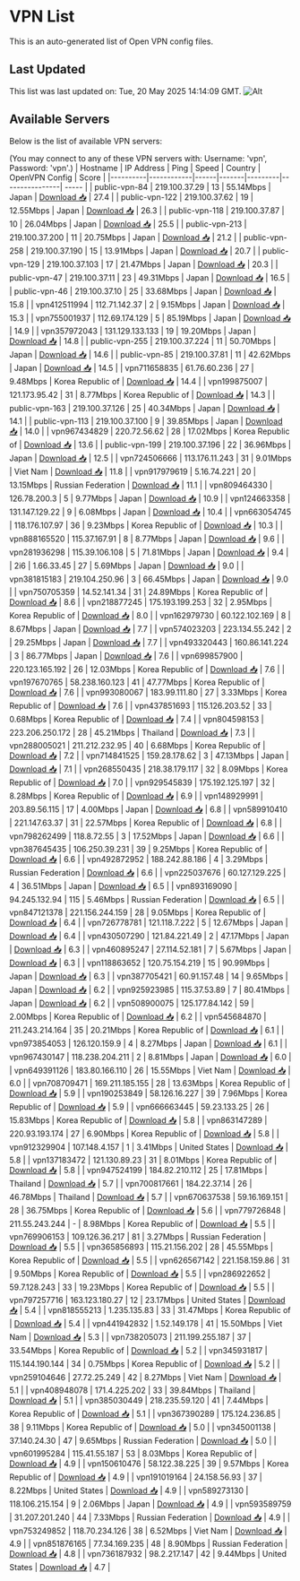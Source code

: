 # VPN List

This is an auto-generated list of Open VPN config files.

## Last Updated

This list was last updated on: Tue, 20 May 2025 14:14:09 GMT.
![Alt](https://repobeats.axiom.co/api/embed/186b98318ef1479477931607c1ad7d823f12451f.svg "Repobeats analytics image")

## Available Servers

Below is the list of available VPN servers:

(You may connect to any of these VPN servers with: Username: 'vpn', Password: 'vpn'.)
| Hostname | IP Address | Ping | Speed | Country | OpenVPN Config | Score |
|----------|------------|------|-------|---------|----------------| ----- |
| public-vpn-84 | 219.100.37.29 | 13 | 55.14Mbps | Japan | [Download 📥](./configs/server_0_JP.ovpn) | 27.4 |
| public-vpn-122 | 219.100.37.62 | 19 | 12.55Mbps | Japan | [Download 📥](./configs/server_1_JP.ovpn) | 26.3 |
| public-vpn-118 | 219.100.37.87 | 10 | 26.04Mbps | Japan | [Download 📥](./configs/server_2_JP.ovpn) | 25.5 |
| public-vpn-213 | 219.100.37.200 | 11 | 20.75Mbps | Japan | [Download 📥](./configs/server_3_JP.ovpn) | 21.2 |
| public-vpn-258 | 219.100.37.190 | 15 | 13.91Mbps | Japan | [Download 📥](./configs/server_4_JP.ovpn) | 20.7 |
| public-vpn-129 | 219.100.37.103 | 17 | 21.47Mbps | Japan | [Download 📥](./configs/server_5_JP.ovpn) | 20.3 |
| public-vpn-47 | 219.100.37.11 | 23 | 49.31Mbps | Japan | [Download 📥](./configs/server_6_JP.ovpn) | 16.5 |
| public-vpn-46 | 219.100.37.10 | 25 | 33.68Mbps | Japan | [Download 📥](./configs/server_7_JP.ovpn) | 15.8 |
| vpn412511994 | 112.71.142.37 | 2 | 9.15Mbps | Japan | [Download 📥](./configs/server_8_JP.ovpn) | 15.3 |
| vpn755001937 | 112.69.174.129 | 5 | 85.19Mbps | Japan | [Download 📥](./configs/server_9_JP.ovpn) | 14.9 |
| vpn357972043 | 131.129.133.133 | 19 | 19.20Mbps | Japan | [Download 📥](./configs/server_10_JP.ovpn) | 14.8 |
| public-vpn-255 | 219.100.37.224 | 11 | 50.70Mbps | Japan | [Download 📥](./configs/server_11_JP.ovpn) | 14.6 |
| public-vpn-85 | 219.100.37.81 | 11 | 42.62Mbps | Japan | [Download 📥](./configs/server_12_JP.ovpn) | 14.5 |
| vpn711658835 | 61.76.60.236 | 27 | 9.48Mbps | Korea Republic of | [Download 📥](./configs/server_13_KR.ovpn) | 14.4 |
| vpn199875007 | 121.173.95.42 | 31 | 8.77Mbps | Korea Republic of | [Download 📥](./configs/server_14_KR.ovpn) | 14.3 |
| public-vpn-163 | 219.100.37.126 | 25 | 40.34Mbps | Japan | [Download 📥](./configs/server_15_JP.ovpn) | 14.1 |
| public-vpn-113 | 219.100.37.100 | 9 | 39.85Mbps | Japan | [Download 📥](./configs/server_16_JP.ovpn) | 14.0 |
| vpn967434829 | 220.72.56.62 | 28 | 17.02Mbps | Korea Republic of | [Download 📥](./configs/server_17_KR.ovpn) | 13.6 |
| public-vpn-199 | 219.100.37.196 | 22 | 36.96Mbps | Japan | [Download 📥](./configs/server_18_JP.ovpn) | 12.5 |
| vpn724506666 | 113.176.11.243 | 31 | 9.01Mbps | Viet Nam | [Download 📥](./configs/server_19_VN.ovpn) | 11.8 |
| vpn917979619 | 5.16.74.221 | 20 | 13.15Mbps | Russian Federation | [Download 📥](./configs/server_20_RU.ovpn) | 11.1 |
| vpn809464330 | 126.78.200.3 | 5 | 9.77Mbps | Japan | [Download 📥](./configs/server_21_JP.ovpn) | 10.9 |
| vpn124663358 | 131.147.129.22 | 9 | 6.08Mbps | Japan | [Download 📥](./configs/server_22_JP.ovpn) | 10.4 |
| vpn663054745 | 118.176.107.97 | 36 | 9.23Mbps | Korea Republic of | [Download 📥](./configs/server_23_KR.ovpn) | 10.3 |
| vpn888165520 | 115.37.167.91 | 8 | 8.77Mbps | Japan | [Download 📥](./configs/server_24_JP.ovpn) | 9.6 |
| vpn281936298 | 115.39.106.108 | 5 | 71.81Mbps | Japan | [Download 📥](./configs/server_25_JP.ovpn) | 9.4 |
| 2i6 | 1.66.33.45 | 27 | 5.69Mbps | Japan | [Download 📥](./configs/server_26_JP.ovpn) | 9.0 |
| vpn381815183 | 219.104.250.96 | 3 | 66.45Mbps | Japan | [Download 📥](./configs/server_27_JP.ovpn) | 9.0 |
| vpn750705359 | 14.52.141.34 | 31 | 24.89Mbps | Korea Republic of | [Download 📥](./configs/server_28_KR.ovpn) | 8.6 |
| vpn218877245 | 175.193.199.253 | 32 | 2.95Mbps | Korea Republic of | [Download 📥](./configs/server_29_KR.ovpn) | 8.0 |
| vpn162979730 | 60.122.102.169 | 8 | 8.67Mbps | Japan | [Download 📥](./configs/server_30_JP.ovpn) | 7.7 |
| vpn574023203 | 223.134.55.242 | 2 | 29.25Mbps | Japan | [Download 📥](./configs/server_31_JP.ovpn) | 7.7 |
| vpn493320443 | 160.86.141.224 | 3 | 86.77Mbps | Japan | [Download 📥](./configs/server_32_JP.ovpn) | 7.6 |
| vpn699857900 | 220.123.165.192 | 26 | 12.03Mbps | Korea Republic of | [Download 📥](./configs/server_33_KR.ovpn) | 7.6 |
| vpn197670765 | 58.238.160.123 | 41 | 47.77Mbps | Korea Republic of | [Download 📥](./configs/server_34_KR.ovpn) | 7.6 |
| vpn993080067 | 183.99.111.80 | 27 | 3.33Mbps | Korea Republic of | [Download 📥](./configs/server_35_KR.ovpn) | 7.6 |
| vpn437851693 | 115.126.203.52 | 33 | 0.68Mbps | Korea Republic of | [Download 📥](./configs/server_36_KR.ovpn) | 7.4 |
| vpn804598153 | 223.206.250.172 | 28 | 45.21Mbps | Thailand | [Download 📥](./configs/server_37_TH.ovpn) | 7.3 |
| vpn288005021 | 211.212.232.95 | 40 | 6.68Mbps | Korea Republic of | [Download 📥](./configs/server_38_KR.ovpn) | 7.2 |
| vpn714841525 | 159.28.178.62 | 3 | 47.13Mbps | Japan | [Download 📥](./configs/server_39_JP.ovpn) | 7.1 |
| vpn268550435 | 218.38.179.117 | 32 | 8.09Mbps | Korea Republic of | [Download 📥](./configs/server_40_KR.ovpn) | 7.0 |
| vpn929545839 | 175.192.125.197 | 32 | 8.28Mbps | Korea Republic of | [Download 📥](./configs/server_41_KR.ovpn) | 6.9 |
| vpn148929991 | 203.89.56.115 | 17 | 4.00Mbps | Japan | [Download 📥](./configs/server_42_JP.ovpn) | 6.8 |
| vpn589910410 | 221.147.63.37 | 31 | 22.57Mbps | Korea Republic of | [Download 📥](./configs/server_43_KR.ovpn) | 6.8 |
| vpn798262499 | 118.8.72.55 | 3 | 17.52Mbps | Japan | [Download 📥](./configs/server_44_JP.ovpn) | 6.6 |
| vpn387645435 | 106.250.39.231 | 39 | 9.25Mbps | Korea Republic of | [Download 📥](./configs/server_45_KR.ovpn) | 6.6 |
| vpn492872952 | 188.242.88.186 | 4 | 3.29Mbps | Russian Federation | [Download 📥](./configs/server_46_RU.ovpn) | 6.6 |
| vpn225037676 | 60.127.129.225 | 4 | 36.51Mbps | Japan | [Download 📥](./configs/server_47_JP.ovpn) | 6.5 |
| vpn893169090 | 94.245.132.94 | 115 | 5.46Mbps | Russian Federation | [Download 📥](./configs/server_48_RU.ovpn) | 6.5 |
| vpn847121378 | 221.156.244.159 | 28 | 9.05Mbps | Korea Republic of | [Download 📥](./configs/server_49_KR.ovpn) | 6.4 |
| vpn726778781 | 121.118.7.222 | 5 | 12.67Mbps | Japan | [Download 📥](./configs/server_50_JP.ovpn) | 6.4 |
| vpn430507290 | 121.84.221.49 | 2 | 47.17Mbps | Japan | [Download 📥](./configs/server_51_JP.ovpn) | 6.3 |
| vpn460895247 | 27.114.52.181 | 7 | 5.67Mbps | Japan | [Download 📥](./configs/server_52_JP.ovpn) | 6.3 |
| vpn118863652 | 120.75.154.219 | 15 | 90.99Mbps | Japan | [Download 📥](./configs/server_53_JP.ovpn) | 6.3 |
| vpn387705421 | 60.91.157.48 | 14 | 9.65Mbps | Japan | [Download 📥](./configs/server_54_JP.ovpn) | 6.2 |
| vpn925923985 | 115.37.53.89 | 7 | 80.41Mbps | Japan | [Download 📥](./configs/server_55_JP.ovpn) | 6.2 |
| vpn508900075 | 125.177.84.142 | 59 | 2.00Mbps | Korea Republic of | [Download 📥](./configs/server_56_KR.ovpn) | 6.2 |
| vpn545684870 | 211.243.214.164 | 35 | 20.21Mbps | Korea Republic of | [Download 📥](./configs/server_57_KR.ovpn) | 6.1 |
| vpn973854053 | 126.120.159.9 | 4 | 8.27Mbps | Japan | [Download 📥](./configs/server_58_JP.ovpn) | 6.1 |
| vpn967430147 | 118.238.204.211 | 2 | 8.81Mbps | Japan | [Download 📥](./configs/server_59_JP.ovpn) | 6.0 |
| vpn649391126 | 183.80.166.110 | 26 | 15.55Mbps | Viet Nam | [Download 📥](./configs/server_60_VN.ovpn) | 6.0 |
| vpn708709471 | 169.211.185.155 | 28 | 13.63Mbps | Korea Republic of | [Download 📥](./configs/server_61_KR.ovpn) | 5.9 |
| vpn190253849 | 58.126.16.227 | 39 | 7.96Mbps | Korea Republic of | [Download 📥](./configs/server_62_KR.ovpn) | 5.9 |
| vpn666663445 | 59.23.133.25 | 26 | 15.83Mbps | Korea Republic of | [Download 📥](./configs/server_63_KR.ovpn) | 5.8 |
| vpn863147289 | 220.93.193.174 | 27 | 6.90Mbps | Korea Republic of | [Download 📥](./configs/server_64_KR.ovpn) | 5.8 |
| vpn912329904 | 107.148.4.157 | 1 | 3.41Mbps | United States | [Download 📥](./configs/server_65_US.ovpn) | 5.8 |
| vpn137183472 | 121.130.89.23 | 31 | 8.01Mbps | Korea Republic of | [Download 📥](./configs/server_66_KR.ovpn) | 5.8 |
| vpn947524199 | 184.82.210.112 | 25 | 17.81Mbps | Thailand | [Download 📥](./configs/server_67_TH.ovpn) | 5.7 |
| vpn700817661 | 184.22.37.14 | 26 | 46.78Mbps | Thailand | [Download 📥](./configs/server_68_TH.ovpn) | 5.7 |
| vpn670637538 | 59.16.169.151 | 28 | 36.75Mbps | Korea Republic of | [Download 📥](./configs/server_69_KR.ovpn) | 5.6 |
| vpn779726848 | 211.55.243.244 | - | 8.98Mbps | Korea Republic of | [Download 📥](./configs/server_70_KR.ovpn) | 5.5 |
| vpn769906153 | 109.126.36.217 | 81 | 3.27Mbps | Russian Federation | [Download 📥](./configs/server_71_RU.ovpn) | 5.5 |
| vpn365856893 | 115.21.156.202 | 28 | 45.55Mbps | Korea Republic of | [Download 📥](./configs/server_72_KR.ovpn) | 5.5 |
| vpn626567142 | 221.158.159.86 | 31 | 9.50Mbps | Korea Republic of | [Download 📥](./configs/server_73_KR.ovpn) | 5.5 |
| vpn286922652 | 59.7.128.243 | 33 | 19.23Mbps | Korea Republic of | [Download 📥](./configs/server_74_KR.ovpn) | 5.5 |
| vpn797257716 | 163.123.180.27 | 12 | 23.17Mbps | United States | [Download 📥](./configs/server_75_US.ovpn) | 5.4 |
| vpn818555213 | 1.235.135.83 | 33 | 31.47Mbps | Korea Republic of | [Download 📥](./configs/server_76_KR.ovpn) | 5.4 |
| vpn441942832 | 1.52.149.178 | 41 | 15.50Mbps | Viet Nam | [Download 📥](./configs/server_77_VN.ovpn) | 5.3 |
| vpn738205073 | 211.199.255.187 | 37 | 33.54Mbps | Korea Republic of | [Download 📥](./configs/server_78_KR.ovpn) | 5.2 |
| vpn345931817 | 115.144.190.144 | 34 | 0.75Mbps | Korea Republic of | [Download 📥](./configs/server_79_KR.ovpn) | 5.2 |
| vpn259104646 | 27.72.25.249 | 42 | 8.27Mbps | Viet Nam | [Download 📥](./configs/server_80_VN.ovpn) | 5.1 |
| vpn408948078 | 171.4.225.202 | 33 | 39.84Mbps | Thailand | [Download 📥](./configs/server_81_TH.ovpn) | 5.1 |
| vpn385030449 | 218.235.59.120 | 41 | 7.44Mbps | Korea Republic of | [Download 📥](./configs/server_82_KR.ovpn) | 5.1 |
| vpn367390289 | 175.124.236.85 | 38 | 9.11Mbps | Korea Republic of | [Download 📥](./configs/server_83_KR.ovpn) | 5.0 |
| vpn345001138 | 37.140.24.30 | 47 | 9.65Mbps | Russian Federation | [Download 📥](./configs/server_84_RU.ovpn) | 5.0 |
| vpn601995284 | 115.41.55.187 | 53 | 8.03Mbps | Korea Republic of | [Download 📥](./configs/server_85_KR.ovpn) | 4.9 |
| vpn150610476 | 58.122.38.225 | 39 | 9.57Mbps | Korea Republic of | [Download 📥](./configs/server_86_KR.ovpn) | 4.9 |
| vpn191019164 | 24.158.56.93 | 37 | 8.22Mbps | United States | [Download 📥](./configs/server_87_US.ovpn) | 4.9 |
| vpn589273130 | 118.106.215.154 | 9 | 2.06Mbps | Japan | [Download 📥](./configs/server_88_JP.ovpn) | 4.9 |
| vpn593589759 | 31.207.201.240 | 44 | 7.33Mbps | Russian Federation | [Download 📥](./configs/server_89_RU.ovpn) | 4.9 |
| vpn753249852 | 118.70.234.126 | 38 | 6.52Mbps | Viet Nam | [Download 📥](./configs/server_90_VN.ovpn) | 4.9 |
| vpn851876165 | 77.34.169.235 | 48 | 8.90Mbps | Russian Federation | [Download 📥](./configs/server_91_RU.ovpn) | 4.8 |
| vpn736187932 | 98.2.217.147 | 42 | 9.44Mbps | United States | [Download 📥](./configs/server_92_US.ovpn) | 4.7 |
